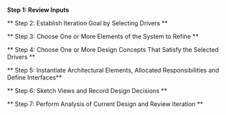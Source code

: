 
**Step 1: Review Inputs**

** Step 2: Establish Iteration Goal by Selecting Drivers **

** Step 3: Choose One or More Elements of the System to Refine **

** Step 4: Choose One or More Design Concepts That Satisfy the Selected Drivers **

** Step 5: Instantiate Architectural Elements, Allocated Responsibilities and Define Interfaces**

** Step 6: Sketch Views and Record Design Decisions **

** Step 7: Perform Analysis of Current Design and Review Iteration **

